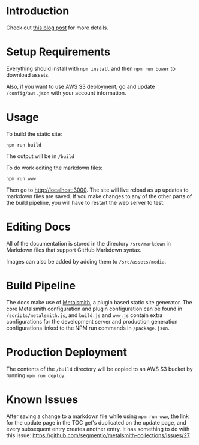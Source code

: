 Introduction
============
Check out [this blog post](https://gregleeds.com/building-a-static-documentation-site-with-metalsmith/) for more details.

Setup Requirements
==================
Everything should install with `npm install` and then `npm run bower`
to download assets.

Also, if you want to use AWS S3 deployment, go and update `/config/aws.json` 
with your account information.


Usage
=====

To build the static site:

`npm run build`

The output will be in `/build`

To do work editing the markdown files:

`npm run www`

Then go to <http://localhost:3000>.  The site will live reload as up updates to markdown files are saved.
If you make changes to any of the other parts of the build pipeline, you will have to restart
the web server to test.

Editing Docs
============
All of the documentation is stored in the directory `/src/markdown` in Markdown files that support
GitHub Markdown syntax.

Images can also be added by adding them to `/src/assets/media`.

Build Pipeline
==============
The docs make use of [Metalsmith](http://www.metalsmith.io/), a plugin based static site generator.
The core Metalsmith configuration and plugin configuration can be found in `/scripts/metalsmith.js`, 
and `build.js` and `www.js` contain extra configurations for the development server
and production generation configurations linked to the NPM run commands in `/package.json`.

Production Deployment
=====================
The contents of the `/build` directory will be copied to 
an AWS S3 bucket by running `npm run deploy`.

Known Issues
============
After saving a change to a markdown file while using `npm run www`, the 
link for the update page in the TOC get's duplicated on the update page,
and every subsequent entry creates another entry. It has something to 
do with this issue: 
https://github.com/segmentio/metalsmith-collections/issues/27

